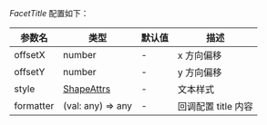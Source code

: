 *FacetTitle* 配置如下：

| 参数名    | 类型                                     | 默认值 | 描述                |
| --------- | ---------------------------------------- | ------ | ------------------- |
| offsetX   | number                                   | -      | x 方向偏移          |
| offsetY   | number                                   | -      | y 方向偏移          |
| style     | [ShapeAttrs](/zh/docs/api/graphic-style) | -      | 文本样式            |
| formatter | (val: any) => any                        | -      | 回调配置 title 内容 |
